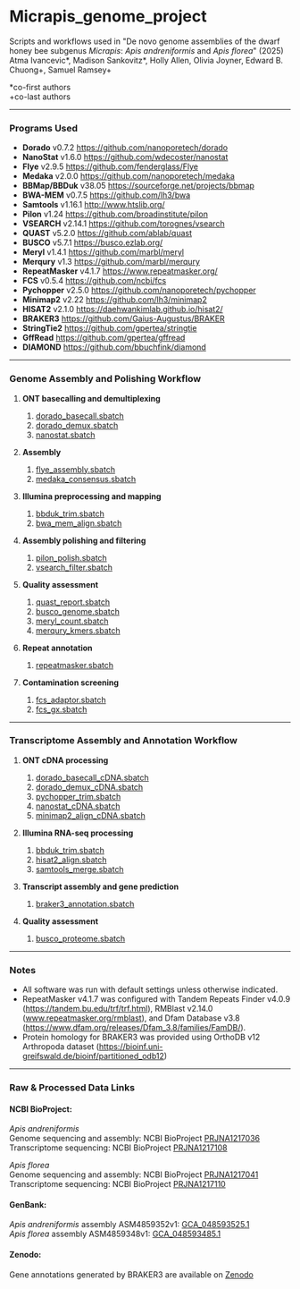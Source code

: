 # Micrapis_genome_project

Scripts and workflows used in
"De novo genome assemblies of the dwarf honey bee subgenus _Micrapis_: _Apis andreniformis_ and _Apis florea_" (2025) Atma Ivancevic*, Madison Sankovitz*, Holly Allen, Olivia Joyner, Edward B. Chuong+, Samuel Ramsey+

\*co-first authors  
\+co-last authors

---

### Programs Used

- **Dorado** v0.7.2 https://github.com/nanoporetech/dorado
- **NanoStat** v1.6.0 https://github.com/wdecoster/nanostat 
- **Flye** v2.9.5 https://github.com/fenderglass/Flye  
- **Medaka** v2.0.0 https://github.com/nanoporetech/medaka  
- **BBMap/BBDuk** v38.05 https://sourceforge.net/projects/bbmap  
- **BWA-MEM** v0.7.5 https://github.com/lh3/bwa
- **Samtools** v1.16.1 http://www.htslib.org/
- **Pilon** v1.24 https://github.com/broadinstitute/pilon  
- **VSEARCH** v2.14.1 https://github.com/torognes/vsearch 
- **QUAST** v5.2.0 https://github.com/ablab/quast  
- **BUSCO** v5.7.1 https://busco.ezlab.org/  
- **Meryl** v1.4.1 https://github.com/marbl/meryl
- **Merqury** v1.3 https://github.com/marbl/merqury  
- **RepeatMasker** v4.1.7 https://www.repeatmasker.org/
- **FCS** v0.5.4 https://github.com/ncbi/fcs  
- **Pychopper** v2.5.0 https://github.com/nanoporetech/pychopper  
- **Minimap2** v2.22 https://github.com/lh3/minimap2  
- **HISAT2** v2.1.0 https://daehwankimlab.github.io/hisat2/  
- **BRAKER3** https://github.com/Gaius-Augustus/BRAKER  
- **StringTie2** https://github.com/gpertea/stringtie  
- **GffRead** https://github.com/gpertea/gffread  
- **DIAMOND** https://github.com/bbuchfink/diamond  

---

### Genome Assembly and Polishing Workflow

1. **ONT basecalling and demultiplexing**  
   1) [dorado_basecall.sbatch](genome_assembly/dorado_basecall.sbatch)
   2) [dorado_demux.sbatch](genome_assembly/dorado_demux.sbatch)
   3) [nanostat.sbatch](genome_assembly/nanostat.sbatch)

2. **Assembly**  
   1) [flye_assembly.sbatch](genome_assembly/flye_assembly.sbatch)  
   2) [medaka_consensus.sbatch](genome_assembly/medaka_consensus.sbatch)  

3. **Illumina preprocessing and mapping**  
   1) [bbduk_trim.sbatch](genome_assembly/bbduk_trim.sbatch)  
   2) [bwa_mem_align.sbatch](genome_assembly/bwa_mem_align.sbatch)  

4. **Assembly polishing and filtering**
   1) [pilon_polish.sbatch](genome_assembly/pilon_polish.sbatch) 
   1) [vsearch_filter.sbatch](genome_assembly/vsearch_filter.sbatch)  

5. **Quality assessment**  
   1) [quast_report.sbatch](genome_assembly/quast_report.sbatch)  
   2) [busco_genome.sbatch](genome_assembly/busco_genome.sbatch)  
   3) [meryl_count.sbatch](genome_assembly/meryl_count.sbatch)
   4) [merqury_kmers.sbatch](genome_assembly/merqury_kmers.sbatch)

6. **Repeat annotation**
   1) [repeatmasker.sbatch](genome_assembly/repeatmasker.sbatch)  

7. **Contamination screening**
   1) [fcs_adaptor.sbatch](genome_assembly/fcs_adaptor.sbatch)  
   2) [fcs_gx.sbatch](genome_assembly/fcs_gx.sbatch)

---

### Transcriptome Assembly and Annotation Workflow

1. **ONT cDNA processing**  
   1) [dorado_basecall_cDNA.sbatch](transcriptome_assembly/dorado_basecall_cDNA.sbatch)
   2) [dorado_demux_cDNA.sbatch](transcriptome_assembly/dorado_demux_cDNA.sbatch)  
   3) [pychopper_trim.sbatch](transcriptome_assembly/pychopper_trim.sbatch)  
   4) [nanostat_cDNA.sbatch](transcriptome_assembly/nanostat_cDNA.sbatch)
   5) [minimap2_align_cDNA.sbatch](transcriptome_assembly/minimap2_align_cDNA.sbatch)

2. **Illumina RNA-seq processing**  
   1) [bbduk_trim.sbatch](transcriptome_assembly/bbduk_trim.sbatch)  
   2) [hisat2_align.sbatch](transcriptome_assembly/hisat2_align.sbatch)  
   3) [samtools_merge.sbatch](transcriptome_assembly/samtools_merge.sbatch)

3. **Transcript assembly and gene prediction**  
   1) [braker3_annotation.sbatch](transcriptome_assembly/braker3_annotation.sbatch)  
  
4. **Quality assessment**  
   1) [busco_proteome.sbatch](transcriptome_assembly/busco_proteome.sbatch)

---

### Notes

- All software was run with default settings unless otherwise indicated.
- RepeatMasker v4.1.7 was configured with Tandem Repeats Finder v4.0.9 (https://tandem.bu.edu/trf/trf.html), RMBlast v2.14.0 (www.repeatmasker.org/rmblast), and Dfam Database v3.8 (https://www.dfam.org/releases/Dfam_3.8/families/FamDB/).
- Protein homology for BRAKER3 was provided using OrthoDB v12 Arthropoda dataset (https://bioinf.uni-greifswald.de/bioinf/partitioned_odb12)

---

### Raw & Processed Data Links

#### NCBI BioProject:
_Apis andreniformis_  
Genome sequencing and assembly: NCBI BioProject [PRJNA1217036](https://www.ncbi.nlm.nih.gov/bioproject/?term=PRJNA1217036)  
Transcriptome sequencing: NCBI BioProject [PRJNA1217108](https://www.ncbi.nlm.nih.gov/bioproject/?term=PRJNA1217108)

_Apis florea_  
Genome sequencing and assembly: NCBI BioProject [PRJNA1217041](https://www.ncbi.nlm.nih.gov/bioproject/?term=PRJNA1217041)  
Transcriptome sequencing: NCBI BioProject [PRJNA1217110](https://www.ncbi.nlm.nih.gov/bioproject/?term=PRJNA1217110)

#### GenBank:
_Apis andreniformis_ assembly ASM4859352v1: [GCA_048593525.1](https://www.ncbi.nlm.nih.gov/datasets/genome/GCA_048593525.1/)  
_Apis florea_ assembly ASM4859348v1: [GCA_048593485.1](https://www.ncbi.nlm.nih.gov/datasets/genome/GCA_048593485.1/)

#### Zenodo:
Gene annotations generated by BRAKER3 are available on [Zenodo](https://doi.org/10.5281/zenodo.15048194)
